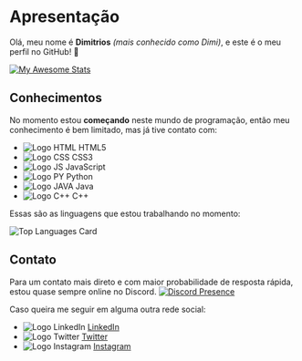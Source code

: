 # Apresentação

Olá, meu nome é **Dimitrios** *(mais conhecido como Dimi)*, e este é o meu perfil no GitHub! 👋

[![My Awesome Stats](https://awesome-github-stats.azurewebsites.net/user-stats/DimiEmerick?cardType=github&theme=city-lights)](https://git.io/awesome-stats-card)

## Conhecimentos
No momento estou **começando** neste mundo de programação, então meu conhecimento é bem limitado, mas já tive contato com:

* ![Logo HTML]() HTML5
* ![Logo CSS]() CSS3
* ![Logo JS]() JavaScript
* ![Logo PY]() Python
* ![Logo JAVA]() Java
* ![Logo C++]() C++

Essas são as linguagens que estou trabalhando no momento:

![Top Languages Card](https://github-readme-stats.vercel.app/api/top-langs/?username=DimiEmerick&layout=compact)

## Contato

Para um contato mais direto e com maior probabilidade de resposta rápida, estou quase sempre online no Discord.
[![Discord Presence](https://lanyard.cnrad.dev/api/315256108174540800?theme=dark&bg=0C1F52&borderRadius:20px&idleMessage:Provavelmente%20dormindo...&hideTimestamp=true)](https://discord.com/users/315256108174540800)

Caso queira me seguir em alguma outra rede social:

* ![Logo LinkedIn]() [LinkedIn](https://www.linkedin.com/in/dimítrios-emerick-18a555209/)
* ![Logo Twitter]() [Twitter](https://twitter.com/Myster_DMT)
* ![Logo Instagram]() [Instagram](https://www.instagram.com/mysterdmt07/)
